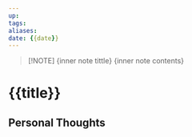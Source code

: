 ```yaml
---
up: 
tags: 
aliases:
date: {{date}}
---
```

> [!NOTE] {inner note tittle}
> {inner note contents}
# {{title}}

## Personal Thoughts
